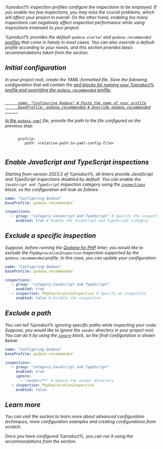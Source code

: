 [//]: # (title: Configure Qodana your own way)

<var name="wiki-glob" value="https://en.wikipedia.org/wiki/Glob_(programming)"/>
<var name="idea-scopes" value="https://www.jetbrains.com/help/idea/scope-language-syntax-reference.html"/>

%product% inspection profiles configure the inspections to be employed. If you enable too few inspections, you may 
miss the crucial problems, which will affect your project in overall. On the other hand, enabling too many inspections 
can negatively affect inspection performance while using inspections irrelevant to your project. 

%product% provides the default `qodana.starter` and `qodana.recommended` [profiles](inspection-profiles.md#Default+profiles) that come in handy in most 
cases. You can also override a default profile according to your needs, and this section provides basic recommendations 
taken from the [](custom-profiles.md) section.

## Initial configuration

<procedure>
   <step>
      <p>In your project root, create the YAML-formatted file. Save the following configuration that 
    will contain the <a href="custom-profiles.md" anchor="name"/> and <a href="custom-profiles.md" anchor="baseProfile"/> 
blocks for naming your %product% profile and overriding the <code>qodana.recommended</code> profile:</p>
      <code style="block" lang="yaml">
      name: "Configuring Qodana" # Paste the name of your profile
      baseProfile: qodana.recommended # Override qodana.recommended
      </code>
   </step>
   <step>
      <p>In the <a href="qodana-yaml.md"><code>qodana.yaml</code></a> file, provide the path to the file configured on the previous step:</p> 
      <code style="block" lang="yaml">
      profile:
         path: &lt;relative-path-to-yaml-config-file&gt;
      </code>
   </step>
</procedure>

## Enable JavaScript and TypeScript inspections

Starting from version 2023.2 of %product%, all linters provide JavaScript and TypeScript inspections disabled by default. 
You can enable the `JavaScript and TypeScript` inspection category using the 
[`inspections`](custom-profiles.md#inspections-group) block, so the configuration will look as follows:

```yaml
name: "Configuring Qodana" 
baseProfile: qodana.recommended

inspections:
   - group: "category:JavaScript and TypeScript" # Specify the inspection category
     enabled: true # Enable the JavaScript and TypeScript category
```

## Exclude a specific inspection

Suppose, before running the [Qodana for PHP](qodana-php.md) linter, you would like to exclude the `PhpDeprecationInspection` 
inspection supported by the `qodana.recommended` profile. In this case, you can update your configuration:

```yaml
name: "Configuring Qodana"
baseProfile: qodana.recommended

inspections:
   - group: "category:JavaScript and TypeScript"
     enabled: true
   - inspection: PhpDeprecationInspection # Specify an inspection
     enabled: false # Disable the inspection
```

## Exclude a path

You can tell %product% ignoring specific paths while inspecting your code. Suppose, you would like to ignore the 
`vendor` directory in your project root. You can do it by using the [`ignore`](custom-profiles.md#inspections-group) block, so the final 
configuration is shown below:

```yaml
name: "Configuring Qodana"
baseProfile: qodana.recommended

inspections:
   - group: "category:JavaScript and TypeScript"
     enabled: true
     ignore:
       - "vendor/**" # Ignore the vendor directory
   - inspection: PhpDeprecationInspection
     enabled: false
```

## Learn more

You can visit the [](custom-profiles.md) section to learn more about advanced configuration techniques, more configuration examples and 
creating configurations from scratch.

Once you have configured %product%, you can run it using the recommendations from the [](Quick-start.xml) section.
